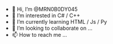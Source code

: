 - 👋 Hi, I’m @MRN0B0DY045
- 👀 I’m interested in C# / C++
- 🌱 I’m currently learning HTML / Js / Py
- 💞️ I’m looking to collaborate on ...
- 📫 How to reach me ...

<!---
MRN0B0DY045/MRN0B0DY045 is a ✨ special ✨ repository because its `README.md` (this file) appears on your GitHub profile.
You can click the Preview link to take a look at your changes.
--->
